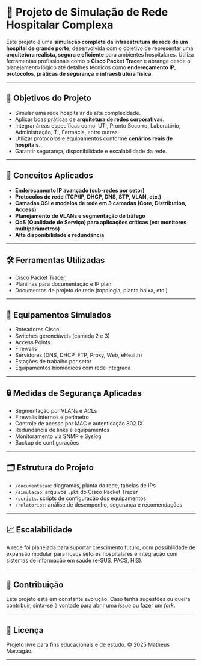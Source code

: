 # 🏥 Projeto de Simulação de Rede Hospitalar Complexa

Este projeto é uma **simulação completa da infraestrutura de rede de um hospital de grande porte**, desenvolvida com o objetivo de representar uma **arquitetura realista, segura e eficiente** para ambientes hospitalares. Utiliza ferramentas profissionais como o **Cisco Packet Tracer** e abrange desde o planejamento lógico até detalhes técnicos como **endereçamento IP**, **protocolos**, **práticas de segurança** e **infraestrutura física**.

---

## 📌 Objetivos do Projeto

- Simular uma rede hospitalar de alta complexidade.
- Aplicar boas práticas de **arquitetura de redes corporativas**.
- Integrar áreas específicas como: UTI, Pronto Socorro, Laboratório, Administração, TI, Farmácia, entre outras.
- Utilizar protocolos e equipamentos conforme **cenários reais de hospitais**.
- Garantir segurança, disponibilidade e escalabilidade da rede.

---

## 🧠 Conceitos Aplicados

- **Endereçamento IP avançado (sub-redes por setor)**
- **Protocolos de rede (TCP/IP, DHCP, DNS, STP, VLAN, etc.)**
- **Camadas OSI e modelos de rede em 3 camadas (Core, Distribution, Access)**
- **Planejamento de VLANs e segmentação de tráfego**
- **QoS (Qualidade de Serviço) para aplicações críticas (ex: monitores multiparâmetros)**
- **Alta disponibilidade e redundância**

---

## 🛠️ Ferramentas Utilizadas

- [Cisco Packet Tracer](https://www.netacad.com/)
- Planilhas para documentação e IP plan
- Documentos de projeto de rede (topologia, planta baixa, etc.)

---

## 🧰 Equipamentos Simulados

- Roteadores Cisco
- Switches gerenciáveis (camada 2 e 3)
- Access Points
- Firewalls
- Servidores (DNS, DHCP, FTP, Proxy, Web, eHealth)
- Estações de trabalho por setor
- Equipamentos biomédicos com rede integrada

---

## 🔒 Medidas de Segurança Aplicadas

- Segmentação por VLANs e ACLs
- Firewalls internos e perímetro
- Controle de acesso por MAC e autenticação 802.1X
- Redundância de links e equipamentos
- Monitoramento via SNMP e Syslog
- Backup de configurações

---

## 🗂️ Estrutura do Projeto

- `/documentacao`: diagramas, planta da rede, tabelas de IPs
- `/simulacao`: arquivos `.pkt` do Cisco Packet Tracer
- `/scripts`: scripts de configuração dos equipamentos
- `/relatorios`: análise de desempenho, segurança e recomendações

---

## 📈 Escalabilidade

A rede foi planejada para suportar crescimento futuro, com possibilidade de expansão modular para novos setores hospitalares e integração com sistemas de informação em saúde (e-SUS, PACS, HIS).

---

## 🤝 Contribuição

Este projeto está em constante evolução. Caso tenha sugestões ou queira contribuir, sinta-se à vontade para abrir uma *issue* ou fazer um *fork*.

---

## 📝 Licença

Projeto livre para fins educacionais e de estudo. © 2025 Matheus Marzagão.

---
